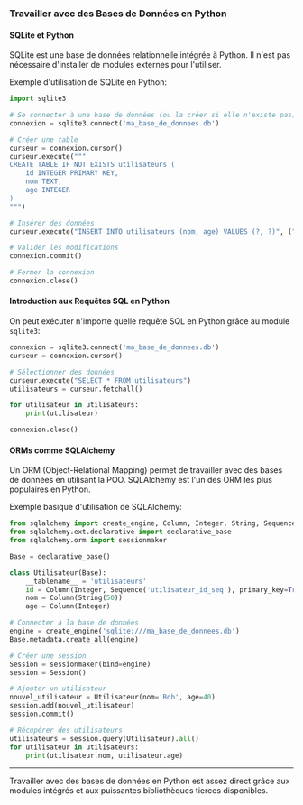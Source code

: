 ### **Travailler avec des Bases de Données en Python**

#### **SQLite et Python**

SQLite est une base de données relationnelle intégrée à Python. Il n'est pas nécessaire d'installer de modules externes pour l'utiliser.

Exemple d'utilisation de SQLite en Python:

```python
import sqlite3

# Se connecter à une base de données (ou la créer si elle n'existe pas)
connexion = sqlite3.connect('ma_base_de_donnees.db')

# Créer une table
curseur = connexion.cursor()
curseur.execute("""
CREATE TABLE IF NOT EXISTS utilisateurs (
    id INTEGER PRIMARY KEY,
    nom TEXT,
    age INTEGER
)
""")

# Insérer des données
curseur.execute("INSERT INTO utilisateurs (nom, age) VALUES (?, ?)", ("Alice", 30))

# Valider les modifications
connexion.commit()

# Fermer la connexion
connexion.close()
```

#### **Introduction aux Requêtes SQL en Python**

On peut exécuter n'importe quelle requête SQL en Python grâce au module `sqlite3`:

```python
connexion = sqlite3.connect('ma_base_de_donnees.db')
curseur = connexion.cursor()

# Sélectionner des données
curseur.execute("SELECT * FROM utilisateurs")
utilisateurs = curseur.fetchall()

for utilisateur in utilisateurs:
    print(utilisateur)

connexion.close()
```

#### **ORMs comme SQLAlchemy**

Un ORM (Object-Relational Mapping) permet de travailler avec des bases de données en utilisant la POO. SQLAlchemy est l'un des ORM les plus populaires en Python.

Exemple basique d'utilisation de SQLAlchemy:

```python
from sqlalchemy import create_engine, Column, Integer, String, Sequence
from sqlalchemy.ext.declarative import declarative_base
from sqlalchemy.orm import sessionmaker

Base = declarative_base()

class Utilisateur(Base):
    __tablename__ = 'utilisateurs'
    id = Column(Integer, Sequence('utilisateur_id_seq'), primary_key=True)
    nom = Column(String(50))
    age = Column(Integer)

# Connecter à la base de données
engine = create_engine('sqlite:///ma_base_de_donnees.db')
Base.metadata.create_all(engine)

# Créer une session
Session = sessionmaker(bind=engine)
session = Session()

# Ajouter un utilisateur
nouvel_utilisateur = Utilisateur(nom='Bob', age=40)
session.add(nouvel_utilisateur)
session.commit()

# Récupérer des utilisateurs
utilisateurs = session.query(Utilisateur).all()
for utilisateur in utilisateurs:
    print(utilisateur.nom, utilisateur.age)
```

---

Travailler avec des bases de données en Python est assez direct grâce aux modules intégrés et aux puissantes bibliothèques tierces disponibles.

 